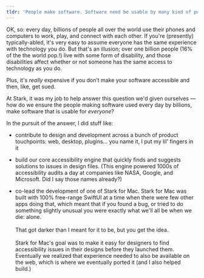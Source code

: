 ```yaml
---
tldr: 'People make software. Software need be usable by many kind of people, or lawyer find and kill you. Stark help you stay alive! Matt help Stark do that. Matt do that many way. Make many things at Stark! Make big computer engine, tell you when your software not usable and you might get killed. Use things like web tech, SwiftUI, and sometimes brain.'
---
```


OK, so: every day, billions of people all over the world use their phones and computers to work, play, and connect with each other. If you're (presently) typically-abled, it's very easy to assume everyone has the same experience with technology you do. But that's an illusion; over one billion people (16% of the the world pop.!) live with some form of disability, and those disabilities affect whether or not someone has the same access to technology as you do.

Plus, it's _really_ expensive if you don’t make your software accessible and then, like, get sued.

At Stark, it was my job to help answer this question we'd given ourselves — how do we ensure the people making software used every day by billions, make software that is usable for _everyone_?

In the pursuit of the answer, I did stuff like:

- contribute to design and development across a bunch of product touchpoints: web, desktop, plugins... you name it, I put my lil' fingers in it

- build our core accessibility engine that quickly finds and suggests solutions to issues in design files. (This engine powered 1000s of accessibility audits a day at companies like NASA, Google, and Microsoft. Did I say those names already?)

- co-lead the development of one of Stark for Mac. Stark for Mac was built with 100% free-range SwiftUI at a time when there were few other apps doing that, which meant that if you found a bug, or tried to do something slightly unusual you were exactly what we'll all be when we die: alone.\
\
That got darker than I meant for it to be, but you get the idea.\
\
Stark for Mac's goal was to make it easy for designers to find accessibility issues in their designs before they launched them. Eventually we realized that experience needed to also be available on the web, which is where we eventually ported it (and I also helped build.)
